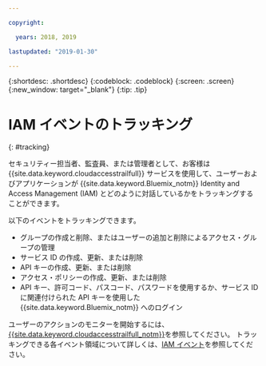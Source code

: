 ```yaml
---

copyright:

  years: 2018, 2019

lastupdated: "2019-01-30"

---
```


{:shortdesc: .shortdesc}
{:codeblock: .codeblock}
{:screen: .screen}
{:new_window: target="_blank"}
{:tip: .tip}

# IAM イベントのトラッキング
{: #tracking}

セキュリティー担当者、監査員、または管理者として、お客様は {{site.data.keyword.cloudaccesstrailfull}} サービスを使用して、ユーザーおよびアプリケーションが {{site.data.keyword.Bluemix_notm}} Identity and Access Management (IAM) とどのように対話しているかをトラッキングすることができます。 

以下のイベントをトラッキングできます。

* グループの作成と削除、またはユーザーの追加と削除によるアクセス・グループの管理
* サービス ID の作成、更新、または削除
* API キーの作成、更新、または削除
* アクセス・ポリシーの作成、更新、または削除
* API キー、許可コード、パスコード、パスワードを使用するか、サービス ID に関連付けられた API キーを使用した {{site.data.keyword.Bluemix_notm}} へのログイン

ユーザーのアクションのモニターを開始するには、[{{site.data.keyword.cloudaccesstrailfull_notm}}](/docs/services/cloud-activity-tracker?topic=cloud-activity-tracker-getting-started-with-cla#getting-started-with-cla)を参照してください。 トラッキングできる各イベント領域について詳しくは、[IAM イベント](/docs/services/cloud-activity-tracker?topic=cloud-activity-tracker-at_events_iam#at_events_iam)を参照してください。
